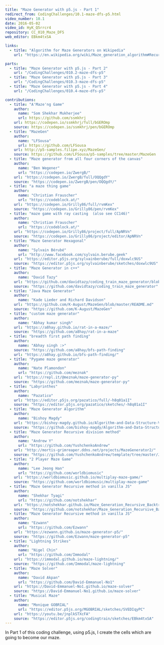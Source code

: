 ```yaml
---
title: "Maze Generator with p5.js - Part 1"
redirect_from: CodingChallenges/10.1-maze-dfs-p5.html
video_number: 10.1
date: 2016-05-02
video_id: HyK_Q5rrcr4
repository: CC_010_Maze_DFS
web_editor: EBkm4txSA

links:
  - title: "Algorithm for Maze Generators on Wikipedia"
    url: "https://en.wikipedia.org/wiki/Maze_generation_algorithm#Recursive_backtracker"

parts:
  - title: "Maze Generator with p5.js - Part 2"
    url: "/CodingChallenges/010.2-maze-dfs-p5"
  - title: "Maze Generator with p5.js - Part 3"
    url: "/CodingChallenges/010.3-maze-dfs-p5"
  - title: "Maze Generator with p5.js - Part 4"
    url: "/CodingChallenges/010.4-maze-dfs-p5"

contributions:
  - title: "A'Maze'ng Game"
    author:
      name: "Som Shekhar Mukherjee"
      url: https://github.com/ssmkhrj
    url: https://codepen.io/ssmkhrj/full/bGEROmp
    source: https://codepen.io/ssmkhrj/pen/bGEROmp
  - title: "MazeGen"
    author:
      name: "LFSousa"
      url: https://github.com/LFSousa
    url: http://p5-samples.filipe.xyz/MazeGen/
    source: https://github.com/LFSousa/p5-samples/tree/master/MazeGen
  - title: "Maze generator from all four corners of the canvas"
    author:
      name: "Ben Wegener"
      url: "https://codepen.io/ZwergB/"
    url: "https://codepen.io/ZwergB/full/OQQgdY"
    source: "https://codepen.io/ZwergB/pen/OQQgdY/"
  - title: "a maze thing game"
    author:
      name: "Christian Frauscher"
      url: "https://codeblock.at/"
    url: "https://codepen.io/Grilly86/full/rvmKex"
    source: "https://codepen.io/Grilly86/pen/rvmKex"
  - title: "maze game with ray casting  (also see CC146)"
    author:
      name: "Christian Frauscher"
      url: "https://codeblock.at/"
    url: "https://codepen.io/Grilly86/project/full/ApNRVn"
    source: "https://codepen.io/Grilly86/project/editor/ApNRVn"
  - title: "Maze Generator Hexagonal"
    author:
      name: "Sylvain Bérubé"
      url: "http://www.facebook.com/sylvain.berube.geek"
    url: "https://editor.p5js.org/sylvainberube/full/doxwlc9US"
    source: "https://editor.p5js.org/sylvainberube/sketches/doxwlc9US"
  - title: "Maze Generator in c++"
    author:
      name: "David Tazy"
    url: "https://github.com/davidtazy/coding_train_maze_generator/blob/master/README.md"
    source: "https://github.com/davidtazy/coding_train_maze_generator"
  - title: "Java Maze Generator"
    author:
      name: "Kade Lieder and Richard Davidson"
    url: "https://github.com/K-August/MazeGen/blob/master/README.md"
    source: "https://github.com/K-August/MazeGen"
  - title: "custom maze generator"
    author:
      name: "Abhay kumar singh"
    url: "https://a8hay.github.io/rat-in-a-maze/"
    source: "https://github.com/a8hay/rat-in-a-maze"
  - title: "breadth first path finding"
    author:
      name: "Abhay singh :>"
    source: "https://github.com/a8hay/bfs-path-finding"
    url: "https://a8hay.github.io/bfs-path-finding/"
  - title: "Pygame maze generator"
    author:
      name: "Nate Plamondon"
      url: "https://github.com/meznak"
    url: "https://repl.it/@meznak/maze-generator-py"
    source: "https://github.com/meznak/maze-generator-py"
  - title: "Labyrinthes"
    author:
      name: "Pazatico"
    url: "https://editor.p5js.org/pazatico/full/-h8q01a1I"
    source: "https://editor.p5js.org/pazatico/sketches/-h8q01a1I"
  - title: "Maze Generator Algorithm"
    author:
      name: "Bishoy Magdy"
    url: "https://bishoy-magdy.github.io/Algorithm-and-Data-Structure-Visualization/Backtracking/Maze/maze.html"
    source: "https://github.com/bishoy-magdy/Algorithm-and-Data-Structure-Visualization/blob/master/Backtracking/Maze/script/maze.js"
  - title: "Maze Generator Recursive division method"
    author:
      name: "Andrew Y"
      url: "https://github.com/YushchenkoAndrew"
    url: "http://mortis-grimreaper.ddns.net/projects/MazeGenerator2/"
    source: "https://github.com/YushchenkoAndrew/template/tree/master/JS/MazeGenerator2"
  - title: "2 Player Maze Game"
    author:
      name: "Lee Jeong Han"
      url: "https://github.com/worldbiomusic"
    url: "https://worldbiomusic.github.io/multiplay-maze-game/"
    source: "https://github.com/worldbiomusic/multiplay-maze-game"
  - title: "Maze Generator Recursive method in vanilla JS"
    author:
      name: "Shekhar Tyagi"
      url: "https://github.com/notshekhar"
    url: "https://notshekhar.github.io/Maze_Generation_Recursive_Backtrack_Algorithm/"
    source: "https://github.com/notshekhar/Maze_Generation_Recursive_Backtrack_Algorithm/"
  - title: "Maze Generator Recursive method in vanilla JS"
    author:
      name: "Ezwann"
      url: "https://github.com/Ezwann"
    url: "https://ezwann.github.io/maze-generator-p5/"
    source: "https://github.com/Ezwann/maze-generator-p5"
  - title: "Lightning Strikes"
    author:
      name: "Nigel Chin"
      url: "https://github.com/Immodal"
    url: "https://immodal.github.io/maze-lightning/"
    source: "https://github.com/Immodal/maze-lightning"
  - title: "Maze Solver"
    author:
      name: "David Akpan"
      url: "https://github.com/David-Emmanuel-No1"
    url: "https://David-Emmanuel-No1.github.io/maze-solver"
    source: "https://David-Emmanuel-No1.github.io/maze-solver"
  - title: "Musical Maze"
    author:
      name: "Monique GOBRIAL"
      url: "https://editor.p5js.org/MGOBRIAL/sketches/SVEDIqyPC"
    url: "https://youtu.be/jnplkSTXcFA"
    source: "https://editor.p5js.org/codingtrain/sketches/EBkm4txSA"
---
```

In Part 1 of this coding challenge, using p5.js, I create the cells which are going to become our maze.

